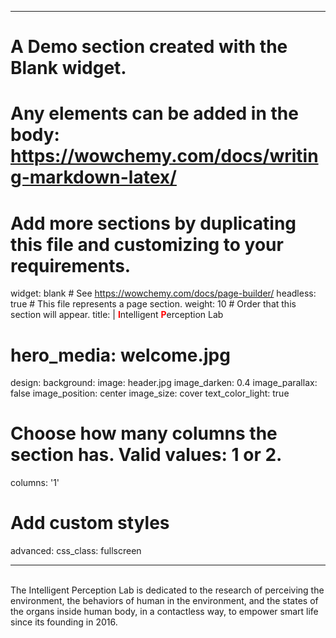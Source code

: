 
---
# A Demo section created with the Blank widget.
# Any elements can be added in the body: https://wowchemy.com/docs/writing-markdown-latex/
# Add more sections by duplicating this file and customizing to your requirements.

widget: blank  # See https://wowchemy.com/docs/page-builder/
headless: true  # This file represents a page section.
weight: 10  # Order that this section will appear.
title: |
  <font color=red>**I**</font>ntelligent  <font color=red>**P**</font>erception Lab 
  
# hero_media: welcome.jpg
design:
  background:
    image: header.jpg
    image_darken: 0.4
    image_parallax: false
    image_position: center
    image_size: cover
    text_color_light: true
  # Choose how many columns the section has. Valid values: 1 or 2.
  columns: '1'
  # Add custom styles
  advanced:
    css_class: fullscreen
 
---
<br>
The Intelligent Perception Lab is dedicated to the research of perceiving the environment, the behaviors of human in the environment, and the states of the organs inside human body, in a contactless way, to empower smart life since its founding in 2016.
